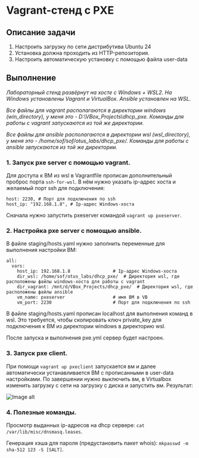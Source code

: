 # Vagrant-стенд c PXE

## Описание задачи

1. Настроить загрузку по сети дистрибутива Ubuntu 24
2. Установка должна проходить из HTTP-репозитория.
3. Настроить автоматическую установку c помощью файла user-data

## Выполнение

*Лабораторный стенд развёрнут на хосте с Windows + WSL2. На Windows установлены Vagrant и VirtualBox. Ansible установлен на WSL.*

*Все файлы для vagrant располагаются в директории windows (win_directory), у меня это - D:\VBox_Projects\dhcp_pxe\. Команды для работы с vagrant запускаются из той же директории.*

*Все файлы для ansible располагаются в директории wsl (wsl_directory), у меня это - /home/sof/sof/otus_labs/dhcp_pxe/. Команды для работы с ansible звпускаются из той же директории.*

### 1. Запуск pxe server с помощью vagrant.

Для доступа к ВМ из wsl в Vagrantfile прописан дополнительный проброс порта `ssh-for-wsl`.
В нём нужно указать ip-адрес хоста и желаемый порт ssh для подключения:
```
host: 2230, # Порт для подключения по ssh
host_ip: "192.168.1.8", # Ip-адрес Windows-хоста
```
Сначала нужно запустить pxeserver командой `vagrant up pxeserver`.

### 2. Настройка pxe server с помощью ansible.

В файле staging/hosts.yaml нужно заполнить переменные для выполнения настройки ВМ:
```
all:
  vars:
    host_ip: 192.168.1.8				# Ip-адрес Windows-хоста
    dir_wsl: /home/sof/otus_labs/dhcp_pxe/	# Директория wsl, где расположены файлы windows-хоста для работы с vagrant
    dir_vagrant: /mnt/d/VBox_Projects/dhcp_pxe/	 # Директория wsl, где расположены файлы ansible
    vm_name: pxeserver					# имя ВМ в VB
    vm_port: 2230						# Порт для подключения по ssh
```

В файле staging/hosts.yaml прописан localhost для выполнения команд в wsl.
Это требуется, чтобы скопировать ключ private_key для подключения к ВМ из директории windows в директорию wsl.

После запуска и выполнения pxe.yml сервер будет настроен.

### 3. Запуск pxe client.

При помощи `vagrant up pxeclient` запускается вм и далее автоматически устанавливается ВМ с прописанными в user-data настройками.
По завершении нужно выключить вм, в Virtualbox изменить загрузку с сети на загрузку с диска и запустить вм.
Результат:

![Image alt]()

### 4. Полезные команды.

Просмотр выданных ip-адресов на dhcp сервере:
`cat /var/lib/misc/dnsmasq.leases`.

Генерация хэша для пароля (предустановить пакет whois):
`mkpasswd -m sha-512 123 -S [SALT]`.